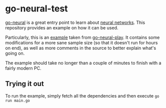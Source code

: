 # go-neural-test

[go-neural](https://github.com/NOX73/go-neural) is a great entry point to learn about [neural networks](https://en.wikipedia.org/wiki/Artificial_neural_network). This repository provides an example on how it can be used.

Particularly, this is an [example](https://github.com/NOX73/go-neural-play/blob/master/play/multiply.go) taken from [go-neural-play](https://github.com/NOX73/go-neural-play). It contains some modifications for a more sane sample size (so that it doesn't run for hours on end), as well as more comments in the source to better explain what's going on.

The example should take no longer than a couple of minutes to finish with a fairly modern PC.

## Trying it out

To run the example, simply fetch all the dependencies and then execute `go run main.go`
